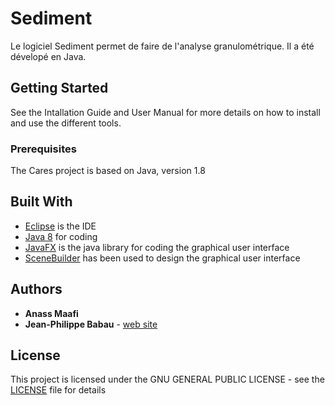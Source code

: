 # Sediment

Le logiciel Sediment permet de faire de l'analyse granulométrique. Il a été dévelopé en Java.

## Getting Started

See the Intallation Guide and User Manual for more details on how to install and use the different tools.

### Prerequisites

The Cares project is based on Java, version 1.8

## Built With

* [Eclipse](https://www.eclipse.org/downloads/packages/release/mars/r/eclipse-ide-java-developers) is the IDE 
* [Java 8](https://www.java.com/fr/download/faq/java8.xml) for coding
* [JavaFX](https://www.eclipse.org/sirius/) is the java library for coding the graphical user interface
* [SceneBuilder](https://gluonhq.com/products/scene-builder/) has been used to design the graphical user interface

## Authors

* **Anass Maafi**  
* **Jean-Philippe Babau** - [web site](http://lab-sticc.univ-brest.fr/~babau/)

## License

This project is licensed under the GNU GENERAL PUBLIC LICENSE - see the [LICENSE](LICENSE) file for details



